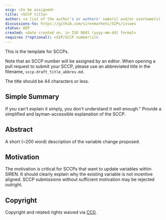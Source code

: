 ```yaml
---
sccp: <to be assigned>
title: <SCCP title>
author: <a list of the author's or authors' name(s) and/or username(s), or name(s) and email(s), e.g. (use with the parentheses or triangular brackets): FirstName LastName (@GitHubUsername), FirstName LastName <foo@bar.com>, FirstName (@GitHubUsername) and GitHubUsername (@GitHubUsername)>
discussions-to: https://github.com/sirenmarkets/SIPs/issues
status: WIP
created: <date created on, in ISO 8601 (yyyy-mm-dd) format>
requires (*optional): <SIP/SCCP number(s)>
---
```


<!--You can leave these HTML comments in your merged SCCP and delete the visible duplicate text guides, they will not appear and may be helpful to refer to if you edit it again. This is the suggested template for new SCCPs. Note that an SCCP number will be assigned by an editor. When opening a pull request to submit your SCCP, please use an abbreviated title in the filename, `sccp-draft_title_abbrev.md`. The title should be 44 characters or less.-->
This is the template for SCCPs.

Note that an SCCP number will be assigned by an editor. When opening a pull request to submit your SCCP, please use an abbreviated title in the filename, `sccp-draft_title_abbrev.md`.

The title should be 44 characters or less.

## Simple Summary
<!--"If you can't explain it simply, you don't understand it well enough." Provide a simplified and layman-accessible explanation of the SCCP.-->
If you can't explain it simply, you don't understand it well enough." Provide a simplified and layman-accessible explanation of the SCCP.

## Abstract
<!--A short (~200 word) description of the variable change proposed.-->
A short (~200 word) description of the variable change proposed.

## Motivation
<!--The motivation is critical for SCCPs that want to update variables within SIREN. It should clearly explain why the existing variable is not incentive aligned. SCCP submissions without sufficient motivation may be rejected outright.-->
The motivation is critical for SCCPs that want to update variables within SIREN. It should clearly explain why the existing variable is not incentive aligned. SCCP submissions without sufficient motivation may be rejected outright.

## Copyright
Copyright and related rights waived via [CC0](https://creativecommons.org/publicdomain/zero/1.0/).
